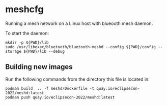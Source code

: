 # meshcfg

Running a mesh network on a Linux host with blueooth mesh daemon. 

To start the daemon:

```
mkdir -p ${PWD}/lib
sudo /usr/libexec/bluetooth/bluetooth-meshd --config ${PWD}/config --storage ${PWD}/lib --debug
```

## Building new images

Run the following commands from the directory this file is located in:

```shell
podman build  .. -f meshd/Dockerfile -t quay.io/eclipsecon-2022/meshd:latest
podman push quay.io/eclipsecon-2022/meshd:latest
```
